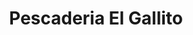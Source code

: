 ---
title: "Pescaderia El Gallito"
url: /santo-domingo-este/pescaderia-el-gallito/
shop: Allgemein
---